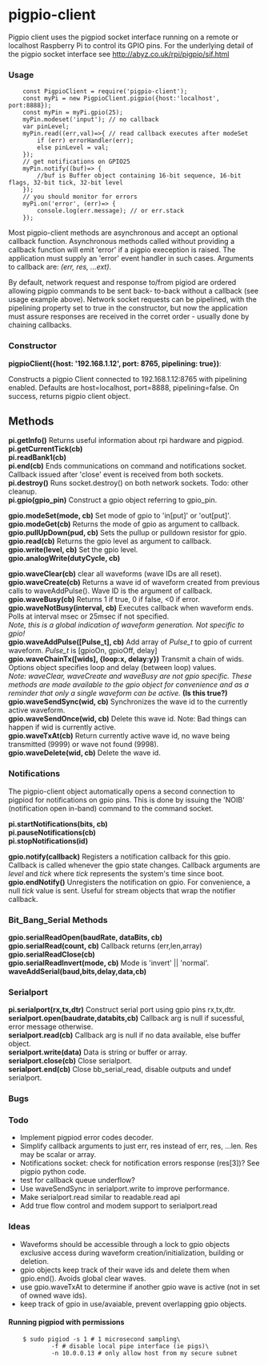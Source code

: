 # pigpio-client
Pigpio client uses the pigpiod socket interface running on a remote or localhost
Raspberry Pi to control its GPIO pins.  For the underlying detail of the pigpio 
socket interface see http://abyz.co.uk/rpi/pigpio/sif.html

### Usage
```
	const PigpioClient = require('pigpio-client');
	const myPi = new PigpioClient.pigpio({host:'localhost', port:8888});  
	const myPin = myPi.gpio(25);
	myPin.modeset('input'); // no callback
	var pinLevel;
	myPin.read((err,val)=>{ // read callback executes after modeSet
		if (err) errorHandler(err);
		else pinLevel = val;
	});
	// get notifications on GPIO25
	myPin.notify((buf)=> {
		//buf is Buffer object containing 16-bit sequence, 16-bit flags, 32-bit tick, 32-bit level
	});
	// you should monitor for errors
	myPi.on('error', (err)=> {
		console.log(err.message); // or err.stack
	});
```
Most pigpio-client methods are asynchronous and accept an optional callback function.  Asynchronous
methods called without providing a callback function will emit 'error' if a pigpio exeception is raised.
The application must supply an 'error' event handler in such cases.	Arguments to callback are: *(err, res, ...ext)*.

By default, network request and response to/from pigiod are ordered allowing pigpio commands to be sent back-
to-back without a callback (see usage example above).  Network socket requests can be pipelined, with the
pipelining property set to true in the constructor, but now the application must assure responses are received
in the corret order - usually done by chaining callbacks.

### Constructor
**pigpioClient({host: '192.168.1.12', port: 8765, pipelining: true})**:

Constructs a pigpio 
Client connected to 192.168.1.12:8765 with pipelining enabled.
Defaults are host=localhost, port=8888, pipelining=false.  On success,
returns pigpio client object.



## Methods
**pi.getInfo()**  Returns useful information about rpi hardware and pigpiod.  
**pi.getCurrentTick(cb)**  
**pi.readBank1(cb)**  
**pi.end(cb)**	Ends communications on command and notifications socket.  Callback issued after 'close' event is
received from both sockets.  
**pi.destroy()**  Runs socket.destroy() on both network sockets.  Todo: other cleanup.  
**pi.gpio(gpio_pin)** Construct a gpio object referring to gpio_pin.

**gpio.modeSet(mode, cb)**  Set mode of gpio to 'in[put]' or 'out[put]'.  
**gpio.modeGet(cb)**  Returns the mode of gpio as argument to callback.  
**gpio.pullUpDown(pud, cb)**  Sets the pullup or pulldown resistor for gpio.  
**gpio.read(cb)**  Returns the gpio level as argument to callback.  
**gpio.write(level, cb)**  Set the gpio level.  
**gpio.analogWrite(dutyCycle, cb)**  

**gpio.waveClear(cb)** clear all waveforms (wave IDs are all reset).  
**gpio.waveCreate(cb)** Returns a wave id of waveform created from previous calls to waveAddPulse().  Wave ID is the argument of callback.  
**gpio.waveBusy(cb)**  Returns 1 if true, 0 if false, <0 if error.  
**gpio.waveNotBusy(interval, cb)**  Executes callback when waveform ends.  Polls at interval msec or 25msec if not specified.  
*Note, this is a global indication of waveform generation.  Not specific to gpio!*  
**gpio.waveAddPulse([Pulse_t], cb)** Add array of *Pulse_t* to gpio of current waveform.  *Pulse_t* is [gpioOn, gpioOff, delay]  
**gpio.waveChainTx([wids], {loop:x, delay:y})** Transmit a chain of wids.  Options object specifies loop and delay (between loop) values.  
*Note:  waveClear, waveCreate and waveBusy are not gpio specific.  These methods are made available to the gpio object for convenience and as a reminder that only a single waveform can be active.*  **(Is this true?)**  
**gpio.waveSendSync(wid, cb)**  Synchronizes the wave id to the currently active waveform.  
**gpio.waveSendOnce(wid, cb)**  Delete this wave id.  Note: Bad things can happen if wid is currently active.  
**gpio.waveTxAt(cb)**  Return currently active wave id, no wave being transmitted (9999) or wave not found (9998).  
**gpio.waveDelete(wid, cb)**  Delete the wave id.

### Notifications
The pigpio-client object automatically opens a second connection to pigpiod for notifications on gpio pins.
This is done by issuing the 'NOIB' (notification open in-band) command to the command socket.

**pi.startNotifications(bits, cb)**  
**pi.pauseNotifications(cb)**  
**pi.stopNotifications(id)**  

**gpio.notify(callback)** Registers a notification callback for this gpio.  Callback is called whenever the gpio state changes.  Callback arguments are *level* and *tick* where *tick* represents the system's time since boot.  
**gpio.endNotify()**  Unregisters the notification on gpio. For convenience, a null *tick* value is sent.  Useful for stream objects that wrap the notifier callback.  

### Bit\_Bang\_Serial Methods  
**gpio.serialReadOpen(baudRate, dataBits, cb)**   
**gpio.serialRead(count, cb)**  Callback returns (err,len,array)  
**gpio.serialReadClose(cb)**  
**gpio.serialReadInvert(mode, cb)**  Mode is 'invert' || 'normal'.  
**waveAddSerial(baud,bits,delay,data,cb)**  

### Serialport
**pi.serialport(rx,tx,dtr)**  Construct serial port using gpio pins rx,tx,dtr.  
**serialport.open(baudrate,databits,cb)**  Callback arg is null if sucessful, error message otherwise.  
**serialport.read(cb)**  Callback arg is null if no data available, else buffer object.  
**serialport.write(data)**  Data is string or buffer or array.  
**serialport.close(cb)**  Close serialport.  
**serialport.end(cb)**  Close bb_serial_read, disable outputs and undef serialport.  

### Bugs

### Todo
- Implement pigpiod error codes decoder.
- Simplify callback arguments to just err, res instead of err, res, ...len.  Res may be scalar or array.
- Notifications socket: check for notification errors response (res[3])?  See pigpio python code.
- test for callback queue underflow?
- Use waveSendSync in serialport.write to improve performance.
- Make serialport.read similar to readable.read api
- Add true flow control and modem support to serialport.read

### Ideas
- Waveforms should be accessible through a lock to gpio objects exclusive access during waveform creation/initialization, building or deletion.
- gpio objects keep track of their wave ids and delete them when gpio.end().  Avoids global clear waves.
- use gpio.waveTxAt to determine if another gpio wave is active (not in set of owned wave ids).
- keep track of gpio in use/avaiable, prevent overlapping gpio objects.

#### Running pigpiod with permissions
```
	$ sudo pigiod -s 1 # 1 microsecond sampling\
			-f # disable local pipe interface (ie pigs)\
			-n 10.0.0.13 # only allow host from my secure subnet
```
